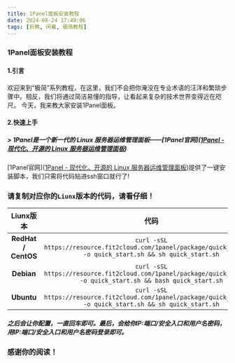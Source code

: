 ```yaml
---
title: 1Panel面板安装教程
date: 2024-08-24 17:49:06
tags: [折腾, 闲着, 极简教程]
---
```

### 1Panel面板安装教程
#### 1.引言
欢迎来到“极简”系列教程，在这里，我们不会把你淹没在专业术语的汪洋和繁琐步骤中。相反，我们将通过简洁易懂的指导，让看起来复杂的技术世界变得近在咫尺。
今天，我来教大家安装1Panel面板。

#### 2.快速上手

##### > 1Panel是一个新一代的 Linux 服务器运维管理面板——[1Panel官网]([1Panel - 现代化、开源的 Linux 服务器运维管理面板](https://1panel.cn/))

[1Panel官网]([1Panel - 现代化、开源的 Linux 服务器运维管理面板](https://1panel.cn/))提供了一键安装脚本，我们只需将代码贴进ssh窗口就行了!

### 请复制对应你的`Liunx`版本的代码，请看仔细！

|      Liunx版本      |                             代码                             |
| :-----------------: | :----------------------------------------------------------: |
| **RedHat / CentOS** | `curl -sSL https://resource.fit2cloud.com/1panel/package/quick_start.sh -o quick_start.sh && sh quick_start.sh` |
|     **Debian**      | `curl -sSL https://resource.fit2cloud.com/1panel/package/quick_start.sh -o quick_start.sh && bash quick_start.sh` |
|     **Ubuntu**      | `curl -sSL https://resource.fit2cloud.com/1panel/package/quick_start.sh -o quick_start.sh && sh quick_start.sh` |
##### 之后会让你配置，一直回车即可。最后，会给你IP:端口/安全入口和用户名密码，用IP:端口/安全入口和用户名密码登录即可。

### 感谢你的阅读！
